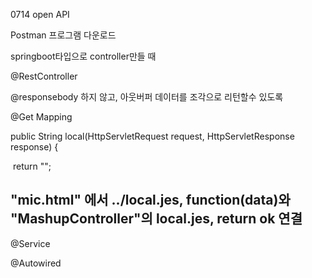 0714 open API

Postman 프로그램 다운로드



springboot타입으로 controller만들 때

@RestController

@responsebody 하지 않고, 아웃버퍼 데이터를 조각으로 리턴할수 있도록

@Get Mapping

public String local(HttpServletRequest request, HttpServletResponse response) {
		

​	return "";



<h2> "mic.html" 에서 ../local.jes, function(data)와 "MashupController"의 local.jes, return ok 연결</h2>



@Service

@Autowired